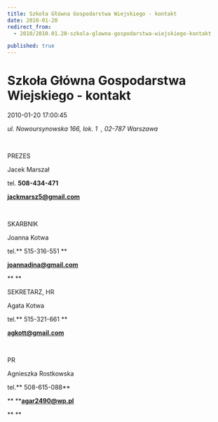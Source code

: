 ```yaml
---
title: Szkoła Główna Gospodarstwa Wiejskiego - kontakt
date: 2010-01-20
redirect_from: 
  - 2010/2010.01.20-szkola-glowna-gospodarstwa-wiejskiego-kontakt

published: true
---
```




# Szkoła Główna Gospodarstwa Wiejskiego - kontakt

<time>2010-01-20 17:00:45</time>


*ul. Nowoursynowska 166, lok. 1&nbsp;*&nbsp;*, 02-787 Warszawa*


 


PREZES


Jacek Marszał


tel. **508-434-471**


**jackmarsz5@gmail.com**


 


SKARBNIK


Joanna Kotwa


tel.** 515-316-551&nbsp;**


**joannadina@gmail.com&nbsp;**


**
**


SEKRETARZ, HR


Agata Kotwa


tel.** 515-321-661&nbsp;**


**agkott@gmail.com**


**&nbsp;**


PR


Agnieszka Rostkowska


tel.** 508-615-088**



** ****agar2490@wp.pl**


**
**


<!--{{json:{"created_date":"2010-01-20 17:00:45","publish_down":"0000-00-00 00:00:00","id":"62"}}}-->